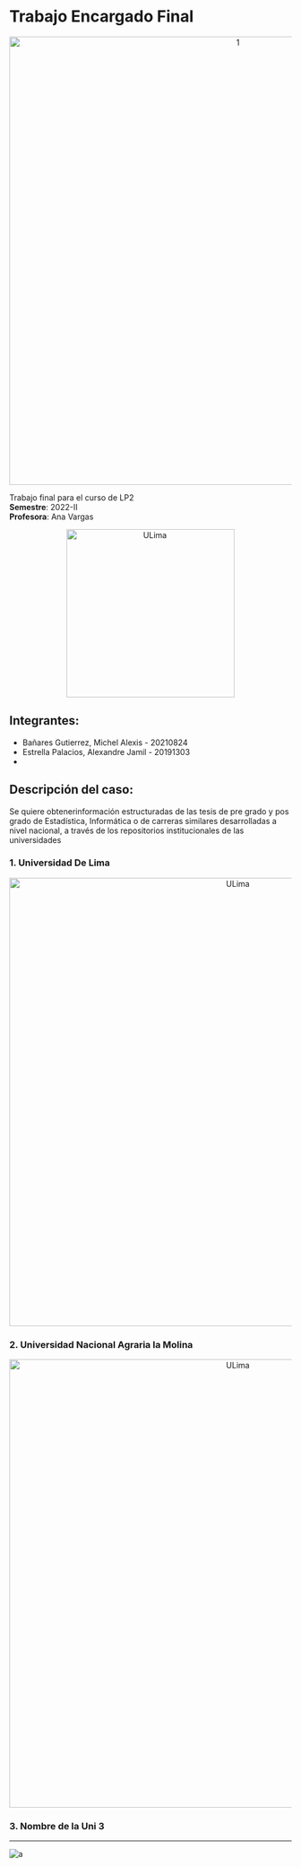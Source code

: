 
# Trabajo Encargado Final
<div>
<p style = 'text-align:center;'>
<img src="https://i.pinimg.com/originals/4c/d6/ea/4cd6eaa599851725aa5a195d162fb20d.gif" alt="1" width="800px">
</p>
</div>

Trabajo final para el curso de LP2\
**Semestre**: 2022-II\
**Profesora**: Ana Vargas
<div>
<p style = 'text-align:center;'>
<img src="https://i.ibb.co/RH5GbDp/de6c14ed-a7dc-4bef-926d-f92943328a2f.jpg" alt="ULima" width="300px">
</p>
</div>

## Integrantes:
- Bañares Gutierrez, Michel Alexis - 20210824
- Estrella Palacios, Alexandre Jamil - 20191303
-

## Descripción del caso:
Se quiere obtenerinformación estructuradas de las tesis de pre grado y pos grado de Estadística,
Informática o de carreras similares desarrolladas a nivel nacional, a través de los repositorios
institucionales de las universidades

### 1. Universidad De Lima
<div>
<p style = 'text-align:center;'>
<img src="https://orientacion.universia.edu.pe/imgs2011/imagenes/banner_T2019M07D25_111507@2x.gif" alt="ULima" width="800px">
</p>
</div>

### 2. Universidad Nacional Agraria la Molina
<div>
<p style = 'text-align:center;'>
<img src="https://web.lamolina.edu.pe/ppl/templates/img/logo-unalm.png" alt="ULima" width="800px">
</p>
</div>

### 3. Nombre de la Uni 3

---
![a](https://pbs.twimg.com/media/Cc9v87PW0AI93Ff.jpg)
